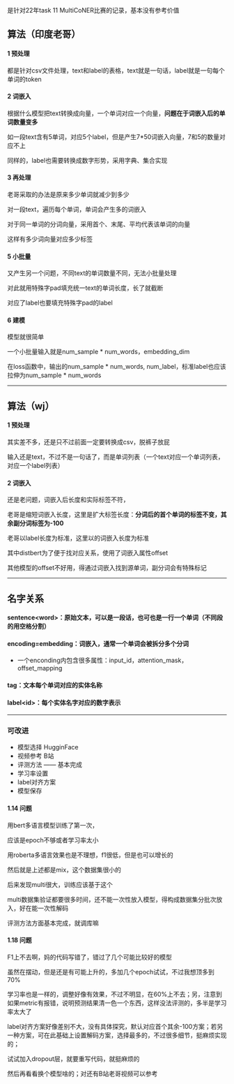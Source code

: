 是针对22年task 11 MultiCoNER比赛的记录，基本没有参考价值

## 算法（印度老哥）

#### 1 预处理

都是针对csv文件处理，text和label的表格，text就是一句话，label就是一句每个单词的token

#### 2 词嵌入

根据什么模型把text转换成向量，一个单词对应一个向量，**问题在于词嵌入后的单词数量变多**

如一段text含有5单词，对应5个label，但是产生7*50词嵌入向量，7和5的数量对应不上

同样的，label也需要转换成数字形势，采用字典、集合实现

#### 3 再处理

老哥采取的办法是原来多少单词就减少到多少

对一段text，遍历每个单词，单词会产生多的词嵌入

对于同一单词的分词向量，采用首个、末尾、平均代表该单词的向量

这样有多少词向量对应多少标签

####  5 小批量

又产生另一个问题，不同text的单词数量不同，无法小批量处理

对此就用特殊字pad填充统一text的单词长度，长了就截断

对应了label也要填充特殊字pad的label

#### 6 建模

模型就很简单

一个小批量输入就是num_sample *  num_words，embedding_dim

在loss函数中，输出的num_sample *  num_words, num_label，标准label也应该拉伸为num_sample * num_words

---



## 算法（wj）

#### 1 预处理

其实差不多，还是只不过前面一定要转换成csv，脱裤子放屁

输入还是text，不过不是一句话了，而是单词列表（一个text对应一个单词列表，对应一个label列表）

#### 2 词嵌入

还是老问题，词嵌入后长度和实际标签不符，

老哥是缩短词嵌入长度，这里是扩大标签长度：**分词后的首个单词的标签不变，其余副分词标签为-100**

老哥以label长度为标准，这里以的词嵌入长度为标准

其中distbert为了便于找对应关系，使用了词嵌入属性offset

其他模型的offset不好用，得通过词嵌入找到源单词，副分词会有特殊标记

---



## 名字关系

#### sentence\<word\>：原始文本，可以是一段话，也可也是一行一个单词（不同段的用空格分割）

#### encoding=embedding：词嵌入，通常一个单词会被拆分多个分词

- 一个enconding内包含很多属性：input_id，attention_mask，offset_mapping

#### tag：文本每个单词对应的实体名称

#### label\<id\>：每个实体名字对应的数字表示

---



### 可改进

- 模型选择 HugginFace
- 视频参考 B站
- 评测方法 —— 基本完成
- 学习率设置
- label对齐方案
- 模型保存



#### 1.14 问题

用bert多语言模型训练了第一次，

应该是epoch不够或者学习率太小

用roberta多语言效果也是不理想，f1很低，但是也可以增长的

然后就是上述都是mix，这个数据集很小的

后来发现multi很大，训练应该基于这个

multi数据集验证都要很多时间，还不能一次性放入模型，得构成数据集分批次放入，好在能一次性解码

评测方法方面基本完成，就调库嘛



#### 1.18 问题

F1上不去啊，妈的代码写错了，错过了几个可能比较好的模型

虽然在摆动，但是还是有可能上升的，多加几个epoch试试，不过我想顶多到70%

学习率也是一样的，调整好像有效果，不过不明显，在60%上不去；另，注意到如果metric有报错，说明预测结果清一色一个东西，这样没法评测的，多半是学习率太大了

label对齐方案好像差别不大，没有具体探究，默认对应首个其余-100方案；若另一种方案，可在此基础上设置解码方案，选择最多的，不过很多细节，挺麻烦实现的；

试试加入dropout层，就要重写代码，就挺麻烦的

然后再看看换个模型啥的；对还有B站老哥视频可以参考
